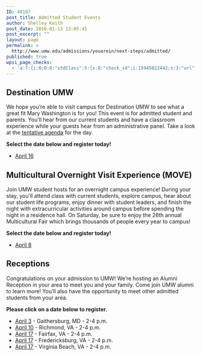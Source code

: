 ```yaml
---
ID: 48107
post_title: Admitted Student Events
author: Shelley Keith
post_date: 2016-01-13 13:05:45
post_excerpt: ""
layout: page
permalink: >
  http://www.umw.edu/admissions/youarein/next-steps/admitted/
published: true
wpsi_page_checks:
  - 'a:7:{i:0;O:8:"stdClass":5:{s:8:"check_id";i:15945822442;s:3:"url";s:59:"http://www.umw.edu/admissions/youarein/next-steps/admitted/";s:6:"status";s:8:"checking";s:6:"_links";O:8:"stdClass":1:{s:9:"pagecheck";s:65:"https://api.siteimprove.com/v1/sites/448702/pagecheck/15945822442";}s:4:"time";i:1458137028;}i:1;O:8:"stdClass":5:{s:8:"check_id";i:15945822442;s:3:"url";s:59:"http://www.umw.edu/admissions/youarein/next-steps/admitted/";s:6:"status";s:8:"checking";s:6:"_links";O:8:"stdClass":1:{s:9:"pagecheck";s:65:"https://api.siteimprove.com/v1/sites/448702/pagecheck/15945822442";}s:4:"time";i:1458137004;}i:2;O:8:"stdClass":5:{s:8:"check_id";i:15945822442;s:3:"url";s:59:"http://www.umw.edu/admissions/youarein/next-steps/admitted/";s:6:"status";s:8:"checking";s:6:"_links";O:8:"stdClass":1:{s:9:"pagecheck";s:65:"https://api.siteimprove.com/v1/sites/448702/pagecheck/15945822442";}s:4:"time";i:1458136789;}i:3;O:8:"stdClass":5:{s:8:"check_id";i:15945822442;s:3:"url";s:59:"http://www.umw.edu/admissions/youarein/next-steps/admitted/";s:6:"status";s:8:"checking";s:6:"_links";O:8:"stdClass":1:{s:9:"pagecheck";s:65:"https://api.siteimprove.com/v1/sites/448702/pagecheck/15945822442";}s:4:"time";i:1457979096;}i:4;O:8:"stdClass":5:{s:8:"check_id";i:15945822442;s:3:"url";s:59:"http://www.umw.edu/admissions/youarein/next-steps/admitted/";s:6:"status";s:8:"checking";s:6:"_links";O:8:"stdClass":1:{s:9:"pagecheck";s:65:"https://api.siteimprove.com/v1/sites/448702/pagecheck/15945822442";}s:4:"time";i:1457979041;}i:5;O:8:"stdClass":5:{s:8:"check_id";i:15945822442;s:3:"url";s:59:"http://www.umw.edu/admissions/youarein/next-steps/admitted/";s:6:"status";s:8:"checking";s:6:"_links";O:8:"stdClass":1:{s:9:"pagecheck";s:65:"https://api.siteimprove.com/v1/sites/448702/pagecheck/15945822442";}s:4:"time";i:1457550087;}i:6;O:8:"stdClass":5:{s:8:"check_id";i:15945822442;s:3:"url";s:59:"http://www.umw.edu/admissions/youarein/next-steps/admitted/";s:6:"status";s:8:"checking";s:6:"_links";O:8:"stdClass":1:{s:9:"pagecheck";s:65:"https://api.siteimprove.com/v1/sites/448702/pagecheck/15945822442";}s:4:"time";i:1457374573;}}'
---
```

<h2>Destination UMW</h2>
We hope you’re able to visit campus for Destination UMW to see what a great fit Mary Washington is for you! This event is for admitted student and parents. You’ll hear from our current students and have a classroom experience while your guests hear from an administrative panel. Take a look at the <a href="http://www.umw.edu/admissions/wp-content/uploads/sites/6/2016/01/Tentative-Agenda-Website.pdf" rel="">tentative agenda</a> for the day.

<strong>Select the date below and register today!</strong>
<ul>
	<li><a href="https://umw.askadmissions.net/Portal/EI/ViewDetails?gid=6235778ef402bf3d684a4fa69cd91eaabd87f8" target="_blank" rel="nofollow">April 16</a></li>
</ul>
<h2>Multicultural Overnight Visit Experience (MOVE)</h2>
Join UMW student hosts for an overnight campus experience! During your stay, you'll attend class with current students, explore campus, hear about our student life programs, enjoy dinner with student leaders, and finish the night with extracurricular activities around campus before spending the night in a residence hall. On Saturday, be sure to enjoy the 26th annual Multicultural Fair which brings thousands of people every year to campus!

<strong>Select the date below and register today!</strong>
<ul>
	<li><a href="https://umw.askadmissions.net/Portal/EI/ViewDetails?gid=6235777e90b589d8794cc1915c148cba78140a" target="_blank" rel="nofollow">April 8</a></li>
</ul>
<h2>Receptions</h2>
Congratulations on your admission to UMW! We’re hosting an Alumni Reception in your area to meet you and your family. Come join UMW alumni to learn more! You’ll also have the opportunity to meet other admitted students from your area.

<strong>Please click on a date below to register.</strong>
<ul>
	<li><a href="https://umw.askadmissions.net/Portal/EI/ViewDetails?gid=623577d0f77f5b5ebf4e79a1343533e6134c43">April 3</a> - Gaithersburg, MD - 2-4 p.m.</li>
	<li><a href="https://umw.askadmissions.net/Portal/EI/ViewDetails?gid=623577f3fbc13106954328a2d61689578233e1">April 10</a> - Richmond, VA - 2-4 p.m.</li>
	<li><a href="https://umw.askadmissions.net/Portal/EI/ViewDetails?gid=6235778d090b3aeb53416bb908fa921f01ac31" target="_blank" rel="nofollow">April 17</a> - Fairfax, VA - 2-4 p.m.</li>
	<li><a href="https://umw.askadmissions.net/Portal/EI/ViewDetails?gid=6235779a958f72bfed4c39bb48f882479673ff" target="_blank" rel="nofollow">April 17</a> - Fredericksburg, VA - 2-4 p.m.</li>
	<li><a href="https://umw.askadmissions.net/Portal/EI/ViewDetails?gid=62357779b55f9609a940008349314294f2b90a" target="_blank" rel="nofollow">April 17</a> - Virginia Beach, VA - 2-4 p.m.</li>
</ul>